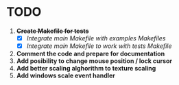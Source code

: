 # TODO
1. ~~**Create Makefile for tests**~~
    - [x] *Integrate main Makefile with examples Makefiles*
    - [x] *Integrate main Makefile to work with tests Makefile*
2. **Comment the code and prepare for documentation**
3. **Add posibility to change mouse position / lock cursor**
4. **Add better scaling alghorithm to texture scaling**
5. **Add windows scale event handler**
